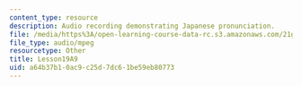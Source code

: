 ```yaml
---
content_type: resource
description: Audio recording demonstrating Japanese pronunciation.
file: /media/https%3A/open-learning-course-data-rc.s3.amazonaws.com/21g-504-japanese-iv-spring-2009/a64b37b10ac9c25d7dc61be59eb80773_Lesson19A9.mp3
file_type: audio/mpeg
resourcetype: Other
title: Lesson19A9
uid: a64b37b1-0ac9-c25d-7dc6-1be59eb80773
---
```

